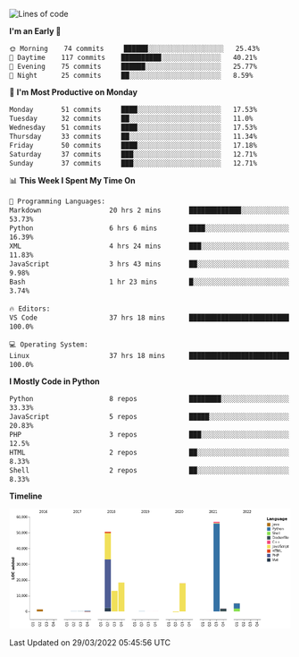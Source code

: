 <!--START_SECTION:waka-->
![Lines of code](https://img.shields.io/badge/From%20Hello%20World%20I%27ve%20Written-166%20Thousand%20lines%20of%20code-blue)

**I'm an Early 🐤** 

```text
🌞 Morning    74 commits     ██████░░░░░░░░░░░░░░░░░░░   25.43% 
🌆 Daytime    117 commits    ██████████░░░░░░░░░░░░░░░   40.21% 
🌃 Evening    75 commits     ██████░░░░░░░░░░░░░░░░░░░   25.77% 
🌙 Night      25 commits     ██░░░░░░░░░░░░░░░░░░░░░░░   8.59%

```
📅 **I'm Most Productive on Monday** 

```text
Monday       51 commits     ████░░░░░░░░░░░░░░░░░░░░░   17.53% 
Tuesday      32 commits     ██░░░░░░░░░░░░░░░░░░░░░░░   11.0% 
Wednesday    51 commits     ████░░░░░░░░░░░░░░░░░░░░░   17.53% 
Thursday     33 commits     ██░░░░░░░░░░░░░░░░░░░░░░░   11.34% 
Friday       50 commits     ████░░░░░░░░░░░░░░░░░░░░░   17.18% 
Saturday     37 commits     ███░░░░░░░░░░░░░░░░░░░░░░   12.71% 
Sunday       37 commits     ███░░░░░░░░░░░░░░░░░░░░░░   12.71%

```


📊 **This Week I Spent My Time On** 

```text
💬 Programming Languages: 
Markdown                 20 hrs 2 mins       █████████████░░░░░░░░░░░░   53.73% 
Python                   6 hrs 6 mins        ████░░░░░░░░░░░░░░░░░░░░░   16.39% 
XML                      4 hrs 24 mins       ███░░░░░░░░░░░░░░░░░░░░░░   11.83% 
JavaScript               3 hrs 43 mins       ██░░░░░░░░░░░░░░░░░░░░░░░   9.98% 
Bash                     1 hr 23 mins        █░░░░░░░░░░░░░░░░░░░░░░░░   3.74%

🔥 Editors: 
VS Code                  37 hrs 18 mins      █████████████████████████   100.0%

💻 Operating System: 
Linux                    37 hrs 18 mins      █████████████████████████   100.0%

```

**I Mostly Code in Python** 

```text
Python                   8 repos             ████████░░░░░░░░░░░░░░░░░   33.33% 
JavaScript               5 repos             █████░░░░░░░░░░░░░░░░░░░░   20.83% 
PHP                      3 repos             ███░░░░░░░░░░░░░░░░░░░░░░   12.5% 
HTML                     2 repos             ██░░░░░░░░░░░░░░░░░░░░░░░   8.33% 
Shell                    2 repos             ██░░░░░░░░░░░░░░░░░░░░░░░   8.33%

```


**Timeline**

![Chart not found](https://raw.githubusercontent.com/telesoho/telesoho/master/charts/bar_graph.png) 


 Last Updated on 29/03/2022 05:45:56 UTC
<!--END_SECTION:waka-->


<!--
**telesoho/telesoho** is a ✨ _special_ ✨ repository because its `README.md` (this file) appears on your GitHub profile.

Here are some ideas to get you started:

- 🔭 I’m currently working on ...
- 🌱 I’m currently learning ...
- 👯 I’m looking to collaborate on ...
- 🤔 I’m looking for help with ...
- 💬 Ask me about ...
- 📫 How to reach me: ...
- 😄 Pronouns: ...
- ⚡ Fun fact: ...
-->
